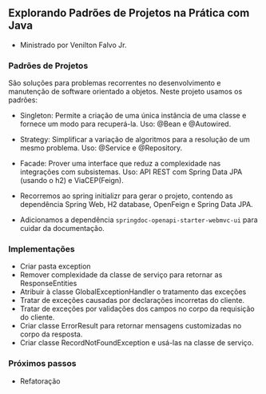 ## Explorando Padrões de Projetos na Prática com Java

- Ministrado por Venilton Falvo Jr.

### Padrões de Projetos

São soluções para problemas recorrentes no desenvolvimento e manutenção de software orientado a objetos.
Neste projeto usamos os padrões:

- Singleton:
  Permite a criação de uma única instância de uma classe e fornece um modo para recuperá-la.
  Uso: @Bean e @Autowired.

- Strategy:
  Simplificar a variação de algoritmos para a resolução de um mesmo problema.
  Uso: @Service e @Repository.

- Facade:
  Prover uma interface que reduz a complexidade nas integrações com subsistemas.
  Uso: API REST com Spring Data JPA (usando o h2) e ViaCEP(Feign).

- Recorremos ao spring initializr para gerar o projeto, contendo as dependência Spring Web, H2 database, OpenFeign e Spring Data JPA.

- Adicionamos a dependência `springdoc-openapi-starter-webmvc-ui` para cuidar da documentação.

### Implementações

- Criar pasta exception
- Remover complexidade da classe de serviço para retornar as ResponseEntities
- Atribuir à classe GlobalExceptionHandler o tratamento das exceções
- Tratar de exceções causadas por declarações incorretas do cliente.
- Tratar de exceções por validações dos campos no corpo da requisição do cliente.
- Criar classe ErrorResult para retornar mensagens customizadas no corpo da resposta.
- Criar classe RecordNotFoundException e usá-las na classe de serviço.

### Próximos passos

- Refatoração
